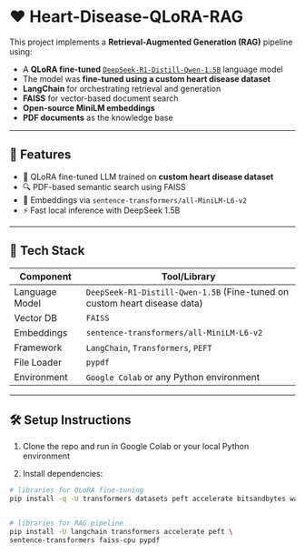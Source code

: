 # ❤️ Heart-Disease-QLoRA-RAG


This project implements a **Retrieval-Augmented Generation (RAG)** pipeline using:

- A **QLoRA fine-tuned** [`DeepSeek-R1-Distill-Qwen-1.5B`](https://huggingface.co/deepseek-ai/DeepSeek-R1-Distill-Qwen-1.5B) language model
- The model was **fine-tuned using a custom heart disease dataset**
- **LangChain** for orchestrating retrieval and generation
- **FAISS** for vector-based document search
- **Open-source MiniLM embeddings**
- **PDF documents** as the knowledge base

---

## 🚀 Features

- 🧠 QLoRA fine-tuned LLM trained on **custom heart disease dataset**
- 🔍 PDF-based semantic search using FAISS
- 🧩 Embeddings via `sentence-transformers/all-MiniLM-L6-v2`
- ⚡ Fast local inference with DeepSeek 1.5B

---

## 🧱 Tech Stack

| Component      | Tool/Library                                |
|----------------|---------------------------------------------|
| Language Model | `DeepSeek-R1-Distill-Qwen-1.5B` (Fine-tuned on custom heart disease data) |
| Vector DB      | `FAISS`                                     |
| Embeddings     | `sentence-transformers/all-MiniLM-L6-v2`    |
| Framework      | `LangChain`, `Transformers`, `PEFT`         |
| File Loader    | `pypdf`                                     |
| Environment    | `Google Colab` or any Python environment    |

---


## 🛠️ Setup Instructions

1. Clone the repo and run in Google Colab or your local Python environment

2. Install dependencies:

```bash
# libraries for QLoRA fine-tuning
pip install -q -U transformers datasets peft accelerate bitsandbytes wandb


# libraries for RAG pipeline
pip install -U langchain transformers accelerate peft \
sentence-transformers faiss-cpu pypdf


